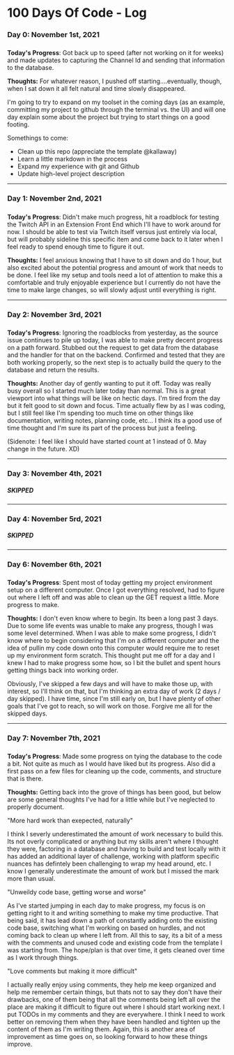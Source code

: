 # 100 Days Of Code - Log

### Day 0: November 1st, 2021
#####

**Today's Progress**: Got back up to speed (after not working on it for weeks) and made updates to capturing the Channel Id and sending that information to the database.

**Thoughts:** For whatever reason, I pushed off starting....eventually, though, when I sat down it all felt natural and time slowly disappeared. 

I'm going to try to expand on my toolset in the coming days (as an example, committing my project to github through the terminal vs. the UI) and will one day explain some about the project but trying to start things on a good footing.

Somethings to come:
- Clean up this repo (appreciate the template @kallaway)
- Learn a little markdown in the process
- Expand my experience with git and Github
- Update high-level project description

-----

### Day 1: November 2nd, 2021
#####

**Today's Progress**: Didn't make much progress, hit a roadblock for testing the Twitch API in an Extension Front End which I'll have to work around for now. I should be able to test via Twitch itself versus just entirely via local, but will probably sideline this specific item and come back to it later when I feel ready to spend enough time to figure it out.

**Thoughts:** I feel anxious knowing that I have to sit down and do 1 hour, but also excited about the potential progress and amount of work that needs to be done. I feel like my setup and tools need a lot of attention to make this a comfortable and truly enjoyable experience but I currently do not have the time to make large changes, so will slowly adjust until everything is right.

-----

### Day 2: November 3rd, 2021
#####

**Today's Progress**: Ignoring the roadblocks from yesterday, as the source issue continues to pile up today, I was able to make pretty decent progress on a path forward. Stubbed out the request to get data from the database and the handler for that on the backend. Confirmed and tested that they are both working properly, so the next step is to actually build the query to the database and return the results.

**Thoughts:** Another day of gently wanting to put it off. Today was really busy overall so I started much later today than normal. This is a great viewport into what things will be like on hectic days. I'm tired from the day but it felt good to sit down and focus. Time actually flew by as I was coding, but I still feel like I'm spending too much time on other things like documentation, writing notes, planning code, etc... I think its a good use of time thought and I'm sure its part of the process but just a feeling. 

(Sidenote: I feel like I should have started count at 1 instead of 0. May change in the future. XD)

-----

### Day 3: November 4th, 2021
##### SKIPPED

-----

### Day 4: November 5rd, 2021
##### SKIPPED

-----

### Day 6: November 6th, 2021
#####

**Today's Progress**: Spent most of today getting my project environment setup on a different computer. Once I got everything resolved, had to figure out where I left off and was able to clean up the GET request a little. More progress to make.

**Thoughts:** I don't even know where to begin. Its been a long past 3 days. Due to some life events was unable to make any progress, though I was some level determined. When I was able to make some progress, I didn't know where to begin considering that I'm on a different computer and the idea of pullin my code down onto this computer would require me to reset up my environment form scratch. This thought put me off for a day and I knew I had to make progress some how, so I bit the bullet and spent hours getting things back into working order.

Obviously, I've skipped a few days and will have to make those up, with interest, so I'll think on that, but I'm thinking an extra day of work (2 days / day skipped). I have time, since I'm still early on, but I have plenty of other goals that I've got to reach, so will work on those. Forgive me all for the skipped days.

-----

### Day 7: November 7th, 2021
#####

**Today's Progress**: Made some progress on tying the database to the code a bit. Not quite as much as I would have liked but its progress. Also did a first pass on a few files for cleaning up the code, comments, and structure that is there.

**Thoughts:** Getting back into the grove of things has been good, but below are some general thoughts I've had for a little while but I've neglected to properly document.

"More hard work than exepected, naturally"

I think I severly underestimated the amount of work necessary to build this. Its not overly complicated or anything but my skills aren't where I thought they were, factoring in a database and having to build and test locally with it has added an additional layer of challenge, working with platform specific nuances has defintely been challenging to wrap my head around, etc. I know I generally underestimate the amount of work but I missed the mark more than usual.

"Unweildy code base, getting worse and worse"

As I've started jumping in each day to make progress, my focus is on getting right to it and writing something to make my time productive. That being said, it has lead down a path of constantly adding onto the existing code base, switching what I'm working on based on hurdles, and not coming back to clean up where I left from. All this to say, its a bit of a mess with the comments and unused code and existing code from the template I was starting from. The hope/plan is that over time, it gets cleaned over time as I work through things.

"Love comments but making it more difficult"

I actually really enjoy using comments, they help me keep organized and help me remember certain things, but thats not to say they don't have their drawbacks, one of them being that all the comments being left all over the place are making it difficult to figure out where I should start working next. I put TODOs in my comments and they are everywhere. I think I need to work better on removing them when they have been handled and tighten up the content of them as I'm writing them. Again, this is another area of improvement as time goes on, so looking forward to how these things improve.